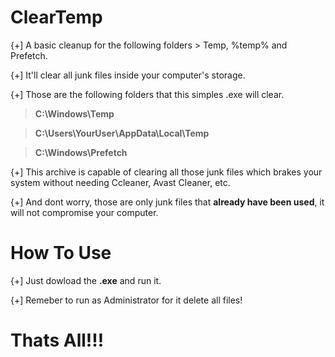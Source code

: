 # ClearTemp


{+] A basic cleanup for the following folders > Temp, %temp% and Prefetch.


{+] It'll clear all junk files inside your computer's storage.


{+] Those are the following folders that this simples .exe will clear.

> **C:\Windows\Temp**

> **C:\Users\YourUser\AppData\Local\Temp**

> **C:\Windows\Prefetch**

{+] This archive is capable of clearing all those junk files which brakes your system without needing Ccleaner, Avast Cleaner, etc.

{+] And dont worry, those are only junk files that **already have been used**, it will not compromise your computer.

# How To Use

{+] Just dowload the **.exe** and run it.

{+] Remeber to run as Administrator for it delete all files!

# Thats All!!!

